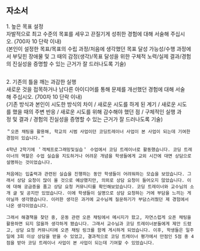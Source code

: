 ## 자소서
  
1. 높은 목표 설정  
자발적으로 최고 수준의 목표를 세우고 끈질기게 성취한 경험에 대해 서술해 주십시오. (700자 10 단락 이내)   
(본인이 설정한 목표/목표의 수립 과정/처음에 생각했던 목표 달성 가능성/수행 과정에서 부딪힌 장애물 및 그 때의 감정(생각)/목표 달성을 위한 구체적 노력/실제 결과/경험의 진실성을 증명할 수 있는 근거가 잘 드러나도록 기술)

```

```

2. 기존의 틀을 깨는 과감한 실행  
새로운 것을 접목하거나 남다른 아이디어를 통해 문제를 개선했던 경험에 대해 서술해 주십시오. (700자 10 단락 이내)  
(기존 방식과 본인이 시도한 방식의 차이 / 새로운 시도를 하게 된 계기 / 새로운 시도를 했을 때의 주변 반응 / 새로운 시도를 위해 감수해야 했던 점 / 구체적인 실행 과정 및 결과 / 경험의 진실성을 증명할 수 있는 근거가 잘 드러나도록 기술)

```
＂오픈 채팅을 활용해, 학교의 시범 사업이던 코딩트레이너 사업이 본 사업이 되는데 기여한 경험이 있습니다.＂

4학년 2학기에 ＇객체프로그래밍및실습＇ 수업에서 코딩 트레이너로 활동했습니다. 코딩 트레이너의 역할은 수업 실습을 지도하거나 어려운 개념을 학생들에게 교외 시간에 대면 상담으로 설명하는 것이었습니다.

처음에는 입출력과 관련된 실습을 진행하는 동안 학생들이 어려워하는 모습을 보았습니다. 그래서 상담 요청이 많이 올 것으로 예상했지만, 의외로 상담 요청이 들어오지 않았습니다. 이에 대해 궁금증을 품고 상담 요청 커뮤니티를 확인해보았습니다. 코딩 트레이너와 교수님의 소개 글 및 공지만 있었습니다. 이에 학생들이 실명으로 상담 요청하는 거에 부담을 느끼는 게 아닐까 생각했습니다. 이러한 생각은 과거에 교수님께 질문하기가 부담스러웠던 제 경험에서 나온 생각이었습니다.

그래서 해결책을 찾던 중, 운동 관련 오픈 채팅에서 메시지가 왔고, 자연스럽게 오픈 채팅을 활용하면 되지 않을까 생각하게 됐습니다. 그래서 교수님과 코딩 트레이너분들에게 제안 드렸고, 상담 요청 커뮤니티에 오픈 채팅 링크를 함께 게시하게 되었습니다. 이후, 학생들은 일주일에 3회 이상 상담을 받을 수 있었고, 결과적으로 코딩 트레이너 평가에서 만점인 5점 중 4점을 받아 코딩 트레이너 사업이 본 사업이 되는데 기여할 수 있었습니다.
```